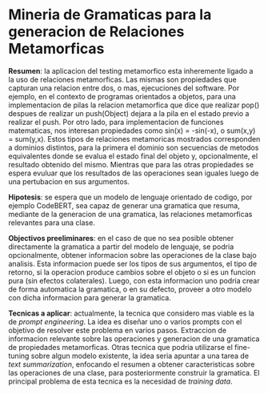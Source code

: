 # Mineria de Gramaticas para la generacion de Relaciones Metamorficas

**Resumen**: la aplicacion del testing metamorfico esta inheremente ligado a la uso de relaciones metamorficas. Las mismas son propiedades que capturan una relacion entre dos, o mas, ejecuciones del software. Por ejemplo, en el contexto de programas orientados a objetos, para una implementacion de pilas la relacion metamorfica que dice que realizar pop() despues de realizar un push(Object) dejara a la pila en el estado previo a realizar el push. Por otro lado, para implementacion de funciones matematicas, nos interesan propiedades como sin(x) = -sin(-x), o sum(x,y) = sum(y,x). Estos tipos de relaciones metamoricas mostrados corresponden a dominios distintos, para la primera el dominio son secuencias de metodos equivalentes donde se evalua el estado final del objeto y, opcionalmente, el resultado obtenido del mismo. Mientras que para las otras propiedades se espera evuluar que los resultados de las operaciones sean iguales luego de una pertubacion en sus argumentos.

**Hipotesis**: se espera que un modelo de lenguaje orientado de codigo, por ejemplo CodeBERT, sea capaz de generar una gramatica que resuma, mediante de la generacion de una gramatica, las relaciones metamorficas relevantes para una clase.

**Objectivos preeliminares**: en el caso de que no sea posible obtener directamente la gramatica a partir del modelo de lenguaje, se podria opcionalmente, obtener informacion sobre las operaciones de la clase bajo analisis. Esta informacion puede ser los tipos de sus argumentos, el tipo de retorno, si la operacion produce cambios sobre el objeto o si es un funcion pura (sin efectos colaterales). Luego, con esta informacion uno podria crear de forma automatica la gramatica, o en su defecto, proveer a otro modelo con dicha informacion para generar la gramatica.

**Tecnicas a aplicar**: actualmente, la tecnica que considero mas viable es la de *prompt engineering*. La idea es diseñar uno o varios prompts con el objetivo de resolver este problema en varios pasos. Extraccion de informacion relevante sobre las operaciones y generacion de una gramatica de propiedades metamorficas. Otras tecnica que podria utilizarse el fine-tuning sobre algun modelo existente, la idea seria apuntar a una tarea de *text summarization*, enfocando el resumen a obtener caracteristicas sobre las operaciones de una clase, para posteriormente construir la gramatica. El principal problema de esta tecnica es la necesidad de *training data*.
